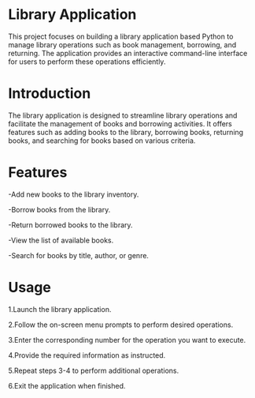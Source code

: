 # Library Application
This project focuses on building a library application based Python to manage library operations such as book management, borrowing, and returning. The application provides an interactive command-line interface for users to perform these operations efficiently.

# Introduction
The library application is designed to streamline library operations and facilitate the management of books and borrowing activities. It offers features such as adding books to the library, borrowing books, returning books, and searching for books based on various criteria.

# Features

-Add new books to the library inventory.

-Borrow books from the library.

-Return borrowed books to the library.

-View the list of available books.

-Search for books by title, author, or genre.


# Usage
1.Launch the library application.

2.Follow the on-screen menu prompts to perform desired operations.

3.Enter the corresponding number for the operation you want to execute.

4.Provide the required information as instructed.

5.Repeat steps 3-4 to perform additional operations.

6.Exit the application when finished.


